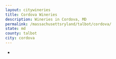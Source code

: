```yaml
---
layout: citywineries
title: Cordova Wineries
description: Wineries in Cordova, MD
permalink: /massachusettsryland/talbot/cordova/
state: md
county: talbot
city: cordova
---
```

-
